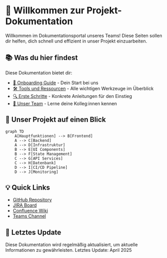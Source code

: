 # 🚀 Willkommen zur Projekt-Dokumentation

Willkommen im Dokumentationsportal unseres Teams! Diese Seiten sollen dir helfen, dich schnell und effizient in unser Projekt einzuarbeiten.

## 📚 Was du hier findest

Diese Dokumentation bietet dir:

- [👋 Onboarding Guide](/onboard) - Dein Start bei uns
- [🛠️ Tools und Ressourcen](/tools) - Alle wichtigen Werkzeuge im Überblick
- [🔍 Erste Schritte](/getting-started) - Konkrete Anleitungen für den Einstieg
- [👥 Unser Team](/team) - Lerne deine Kolleg:innen kennen

## 🌟 Unser Projekt auf einen Blick

```mermaid
graph TD
    A[Hauptfunktionen] --> B[Frontend]
    A --> C[Backend]
    A --> D[Infrastruktur]
    B --> E[UI Components]
    B --> F[State Management]
    C --> G[API Services]
    C --> H[Datenbank]
    D --> I[CI/CD Pipeline]
    D --> J[Monitoring]
```

## 💡 Quick Links

- [GitHub Repository](https://github.com/username/project)
- [JIRA Board](https://yourcompany.atlassian.net/jira)
- [Confluence Wiki](https://yourcompany.atlassian.net/wiki)
- [Teams Channel](https://teams.microsoft.com)

## 🔄 Letztes Update

Diese Dokumentation wird regelmäßig aktualisiert, um aktuelle Informationen zu gewährleisten.
Letztes Update: April 2025
